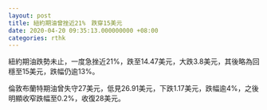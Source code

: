```yaml
---
layout: post
title: 紐約期油曾挫近21%　跌穿15美元
date: 2020-04-20 09:35:13.000000000 +08:00
categories: rthk
---
```


紐約期油跌勢未止，一度急挫近21%，跌至14.47美元，大跌3.8美元，其後略為回穩至15美元，跌幅仍逾13%。

倫敦布蘭特期油曾失守27美元，低見26.91美元，下跌1.17美元，跌幅逾4%，之後明顯收窄跌幅至0.2%，收復28美元。
